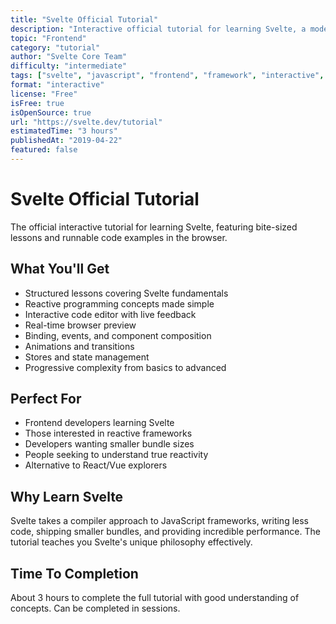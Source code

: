 ```yaml
---
title: "Svelte Official Tutorial"
description: "Interactive official tutorial for learning Svelte, a modern JavaScript framework with true reactivity"
topic: "Frontend"
category: "tutorial"
author: "Svelte Core Team"
difficulty: "intermediate"
tags: ["svelte", "javascript", "frontend", "framework", "interactive", "reactive"]
format: "interactive"
license: "Free"
isFree: true
isOpenSource: true
url: "https://svelte.dev/tutorial"
estimatedTime: "3 hours"
publishedAt: "2019-04-22"
featured: false
---
```


# Svelte Official Tutorial

The official interactive tutorial for learning Svelte, featuring bite-sized lessons and runnable code examples in the browser.

## What You'll Get
- Structured lessons covering Svelte fundamentals
- Reactive programming concepts made simple
- Interactive code editor with live feedback
- Real-time browser preview
- Binding, events, and component composition
- Animations and transitions
- Stores and state management
- Progressive complexity from basics to advanced

## Perfect For
- Frontend developers learning Svelte
- Those interested in reactive frameworks
- Developers wanting smaller bundle sizes
- People seeking to understand true reactivity
- Alternative to React/Vue explorers

## Why Learn Svelte
Svelte takes a compiler approach to JavaScript frameworks, writing less code, shipping smaller bundles, and providing incredible performance. The tutorial teaches you Svelte's unique philosophy effectively.

## Time To Completion
About 3 hours to complete the full tutorial with good understanding of concepts. Can be completed in sessions.
